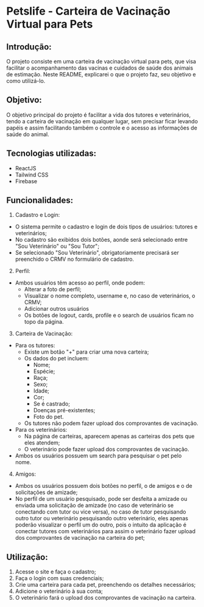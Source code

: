 # Petslife - Carteira de Vacinação Virtual para Pets
## Introdução:
O projeto consiste em uma carteira de vacinação virtual para pets, que visa facilitar o acompanhamento das vacinas e cuidados de saúde dos animais de estimação. Neste README, explicarei o que o projeto faz, seu objetivo e como utilizá-lo.
## Objetivo:
O objetivo principal do projeto é facilitar a vida dos tutores e veterinários, tendo a carteira de vacinação em qualquer lugar, sem precisar ficar levando papéis e assim facilitando também o controle e o acesso as informações de saúde do animal.
## Tecnologias utilizadas:
- ReactJS
- Tailwind CSS
- Firebase
## Funcionalidades:
1) Cadastro e Login:
- O sistema permite o cadastro e login de dois tipos de usuários: tutores e veterinários;
- No cadastro são exibidos dois botões, aonde será selecionado entre "Sou Veterinário" ou "Sou Tutor";
- Se selecionado "Sou Veterinário", obrigatoriamente precisará ser preenchido o CRMV no formulário de cadastro.
2) Perfil:
- Ambos usuários têm acesso ao perfil, onde podem:
  - Alterar a foto de perfil;
  - Visualizar o nome completo, username e, no caso de veterinários, o CRMV;
  - Adicionar outros usuários
  - Os botões de logout, cards, profile e o search de usuários ficam no topo da página.
3) Carteira de Vacinação:
- Para os tutores:
  - Existe um botão "+" para criar uma nova carteira;
  - Os dados do pet incluem:
    - Nome;
    - Espécie;
    - Raça;
    - Sexo;
    - Idade;
    - Cor;
    - Se é castrado;
    - Doenças pré-existentes;
    - Foto do pet.
  - Os tutores não podem fazer upload dos comprovantes de vacinação.
- Para os veterinários:
  - Na página de carteiras, aparecem apenas as carteiras dos pets que eles atendem;
  - O veterinário pode fazer upload dos comprovantes de vacinação.
- Ambos os usuários possuem um search para pesquisar o pet pelo nome.
4) Amigos:
- Ambos os usuários possuem dois botões no perfil, o de amigos e o de solicitações de amizade;
- No perfil de um usuário pesquisado, pode ser desfeita a amizade ou enviada uma solicitação de amizade (no caso de veterinário se conectando com tutor ou vice versa), no caso de tutor pesquisando outro tutor ou veterinário pesquisando outro veterinário, eles apenas poderão visualizar o perfil um do outro, pois o intuito da aplicação é conectar tutores com veterinários para assim o veterinário fazer upload dos comprovantes de vacinação na carteira do pet;
## Utilização:
1) Acesse o site e faça o cadastro;
2) Faça o login com suas credenciais;
3) Crie uma carteira para cada pet, preenchendo os detalhes necessários;
4) Adicione o veterinário à sua conta;
5) O veterinário fará o upload dos comprovantes de vacinação na carteira.

